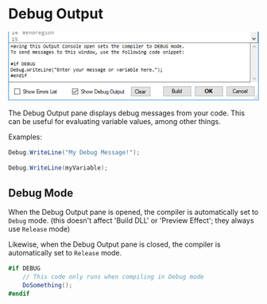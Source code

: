 # Debug Output

![Debug Output pane](img/debugOutput.png)

The Debug Output pane displays debug messages from your code. This can be useful for evaluating variable values, among other things.

Examples:

```csharp
Debug.WriteLine("My Debug Message!");
```

```csharp
Debug.WriteLine(myVariable);
```

## Debug Mode

When the Debug Output pane is opened, the compiler is automatically set to `Debug` mode. (this doesn't affect 'Build DLL' or 'Preview Effect'; they always use `Release` mode)

Likewise, when the Debug Output pane is closed, the compiler is automatically set to `Release` mode.

```csharp
#if DEBUG
    // This code only runs when compiling in Debug mode
    DoSomething();
#endif
```